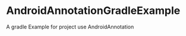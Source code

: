 AndroidAnnotationGradleExample
==============================

A gradle Example for project use AndroidAnnotation
